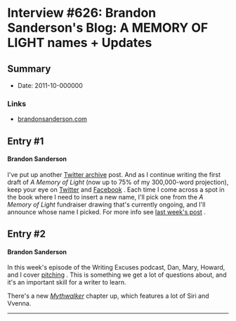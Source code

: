 # Interview #626: Brandon Sanderson's Blog: A MEMORY OF LIGHT names + Updates

## Summary

- Date: 2011-10-000000

### Links

- [brandonsanderson.com](http://www.brandonsanderson.com/blog/1023/A-MEMORY-OF-LIGHT-names--Updates)


## Entry #1

#### Brandon Sanderson

I've put up another
[Twitter archive](http://brandonsanderson.com/article/89/Tweets-September-19-October-8-2011)
post. And as I continue writing the first draft of
*A Memory of Light*
(now up to 75% of my 300,000-word projection), keep your eye on
[Twitter](http://twitter.com/BrandSanderson)
and
[Facebook](https://www.facebook.com/Mistborn)
. Each time I come across a spot in the book where I need to insert a new name, I'll pick one from the
*A Memory of Light*
fundraiser drawing that's currently ongoing, and I'll announce whose name I picked. For more info see
[last week's post](http://brandonsanderson.com/blog/1021/)
.

## Entry #2

#### Brandon Sanderson

In this week's episode of the Writing Excuses podcast, Dan, Mary, Howard, and I cover
[pitching](http://www.writingexcuses.com/2011/10/09/)
. This is something we get a lot of questions about, and it's an important skill for a writer to learn.

There's a new
[*Mythwalker*](http://brandonsanderson.com/library/127/Warbreaker-Prime-Mythwalker-Chapter-Eight)
chapter up, which features a lot of Siri and Vvenna.


---

